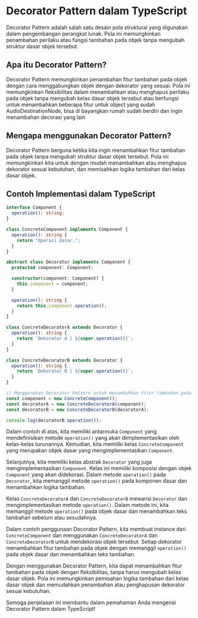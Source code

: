 # Decorator Pattern dalam TypeScript

Decorator Pattern adalah salah satu desain pola struktural yang digunakan dalam pengembangan perangkat lunak. Pola ini memungkinkan penambahan perilaku atau fungsi tambahan pada objek tanpa mengubah struktur dasar objek tersebut.

## Apa itu Decorator Pattern?

Decorator Pattern memungkinkan penambahan fitur tambahan pada objek dengan cara menggabungkan objek dengan dekorator yang sesuai. Pola ini memungkinkan fleksibilitas dalam menambahkan atau menghapus perilaku pada objek tanpa mengubah kelas dasar objek tersebut atau berfungsi untuk menambahkan beberapa fitur untuk object yang sudah AudioDestinationNode, bisa di bayangkan rumah sudah berdiri dan ingin menambahan decorasi yang lain

## Mengapa menggunakan Decorator Pattern?

Decorator Pattern berguna ketika kita ingin menambahkan fitur tambahan pada objek tanpa mengubah struktur dasar objek tersebut. Pola ini memungkinkan kita untuk dengan mudah menambahkan atau menghapus dekorator sesuai kebutuhan, dan memisahkan logika tambahan dari kelas dasar objek.

## Contoh Implementasi dalam TypeScript

```typescript
interface Component {
  operation(): string;
}

class ConcreteComponent implements Component {
  operation(): string {
    return "Operasi dasar.";
  }
}

abstract class Decorator implements Component {
  protected component: Component;

  constructor(component: Component) {
    this.component = component;
  }

  operation(): string {
    return this.component.operation();
  }
}

class ConcreteDecoratorA extends Decorator {
  operation(): string {
    return `Dekorator A | ${super.operation()}`;
  }
}

class ConcreteDecoratorB extends Decorator {
  operation(): string {
    return `Dekorator B | ${super.operation()}`;
  }
}

// Menggunakan Decorator Pattern untuk menambahkan fitur tambahan pada objek
const component = new ConcreteComponent();
const decoratorA = new ConcreteDecoratorA(component);
const decoratorB = new ConcreteDecoratorB(decoratorA);

console.log(decoratorB.operation());
```

Dalam contoh di atas, kita memiliki antarmuka `Component` yang mendefinisikan metode `operation()` yang akan diimplementasikan oleh kelas-kelas turunannya. Kemudian, kita memiliki kelas `ConcreteComponent` yang merupakan objek dasar yang mengimplementasikan `Component`.

Selanjutnya, kita memiliki kelas abstrak `Decorator` yang juga mengimplementasikan `Component`. Kelas ini memiliki komposisi dengan objek `Component` yang akan didekorasi. Dalam metode `operation()` pada `Decorator`, kita memanggil metode `operation()` pada komponen dasar dan menambahkan logika tambahan.

Kelas `ConcreteDecoratorA` dan `ConcreteDecoratorB` mewarisi `Decorator` dan mengimplementasikan metode `operation()`. Dalam metode ini, kita memanggil metode `operation()` pada objek dasar dan menambahkan teks tambahan sebelum atau sesudahnya.

Dalam contoh penggunaan Decorator Pattern, kita membuat instance dari `ConcreteComponent` dan menggunakan `ConcreteDecoratorA` dan `ConcreteDecoratorB` untuk mendekorasi objek tersebut. Setiap dekorator menambahkan fitur tambahan pada objek dengan memanggil `operation()` pada objek dasar dan menambahkan teks tambahan.

Dengan menggunakan Decorator Pattern, kita dapat menambahkan fitur tambahan pada objek dengan fleksibilitas, tanpa harus mengubah kelas dasar objek. Pola ini memungkinkan pemisahan logika tambahan dari kelas dasar objek dan memudahkan penambahan atau penghapusan dekorator sesuai kebutuhan.

Semoga penjelasan ini membantu dalam pemahaman Anda mengenai Decorator Pattern dalam TypeScript!